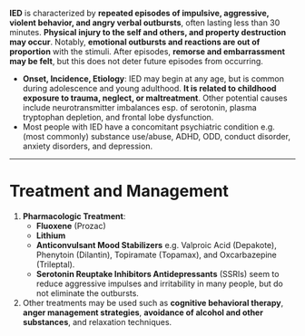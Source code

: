 **IED** is characterized by **repeated episodes of impulsive, aggressive, violent behavior, and angry verbal outbursts**, often lasting less than 30 minutes. **Physical injury to the self and others, and property destruction may occur**. Notably, **emotional outbursts and reactions are out of proportion** with the stimuli. After episodes, **remorse and embarrassment may be felt**, but this does not deter future episodes from occurring.
- **Onset, Incidence, Etiology**: IED may begin at any age, but is common during adolescence and young adulthood. **It is related to childhood exposure to trauma, neglect, or maltreatment**. Other potential causes include neurotransmitter imbalances esp. of serotonin, plasma tryptophan depletion, and frontal lobe dysfunction.
- Most people with IED have a concomitant psychiatric condition e.g. (most commonly) substance use/abuse, ADHD, ODD, conduct disorder, anxiety disorders, and depression.
___
# Treatment and Management
1. **Pharmacologic Treatment**:
	- **Fluoxene** (Prozac)
	- **Lithium**
	- **Anticonvulsant Mood Stabilizers** e.g. Valproic Acid (Depakote), Phenytoin (Dilantin), Topiramate (Topamax), and Oxcarbazepine (Trileptal).
	- **Serotonin Reuptake Inhibitors Antidepressants** (SSRIs) seem to reduce aggressive impulses and irritability in many people, but do not eliminate the outbursts.
2. Other treatments may be used such as **cognitive behavioral therapy**, **anger management strategies**, **avoidance of alcohol and other substances**, and relaxation techniques.